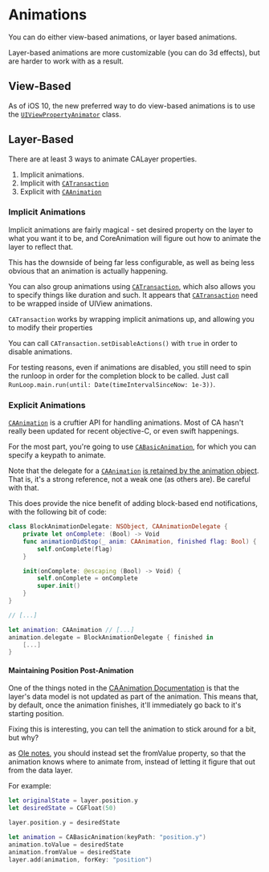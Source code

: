 # Animations

You can do either view-based animations, or layer based animations.

Layer-based animations are more customizable (you can do 3d effects), but are harder to work with as a result.

## View-Based

As of iOS 10, the new preferred way to do view-based animations is to use the [`UIViewPropertyAnimator`](https://developer.apple.com/documentation/uikit/uiviewpropertyanimator) class.

## Layer-Based

There are at least 3 ways to animate CALayer properties.

1. Implicit animations.
2. Implicit with [`CATransaction`](https://developer.apple.com/documentation/quartzcore/catransaction)
3. Explicit with [`CAAnimation`](https://developer.apple.com/documentation/quartzcore/caanimation)


### Implicit Animations

Implicit animations are fairly magical - set desired property on the layer to what you want it to be, and CoreAnimation will figure out how to animate the layer to reflect that.

This has the downside of being far less configurable, as well as being less obvious that an animation is actually happening.

You can also group animations using [`CATransaction`](https://developer.apple.com/documentation/quartzcore/catransaction), which also allows you to specify things like duration and such. It appears that [`CATransaction`](https://developer.apple.com/documentation/quartzcore/catransaction) need to be wrapped inside of UIView animations.

`CATransaction` works by wrapping implicit animations up, and allowing you to modify their properties

You can call `CATransaction.setDisableActions()` with `true` in order to disable animations.

For testing reasons, even if animations are disabled, you still need to spin the runloop in order for the completion block to be called. Just call `RunLoop.main.run(until: Date(timeIntervalSinceNow: 1e-3))`.

### Explicit Animations

[`CAAnimation`](https://developer.apple.com/documentation/quartzcore/caanimation) is a cruftier API for handling animations. Most of CA hasn't really been updated for recent objective-C, or even swift happenings.

For the most part, you're going to use [`CABasicAnimation`](https://developer.apple.com/documentation/quartzcore/cabasicanimation), for which you can specify a keypath to animate.

Note that the delegate for a [`CAAnimation`](https://developer.apple.com/documentation/quartzcore/caanimation) [is retained by the animation object](https://developer.apple.com/documentation/quartzcore/caanimation/1412490-delegate). That is, it's a strong reference, not a weak one (as others are). Be careful with that.

This does provide the nice benefit of adding block-based end notifications, with the following bit of code:

```swift
class BlockAnimationDelegate: NSObject, CAAnimationDelegate {
    private let onComplete: (Bool) -> Void
    func animationDidStop(_ anim: CAAnimation, finished flag: Bool) {
        self.onComplete(flag)
    }

    init(onComplete: @escaping (Bool) -> Void) {
        self.onComplete = onComplete
        super.init()
    }
}

// [...]

let animation: CAAnimation // [...]
animation.delegate = BlockAnimationDelegate { finished in
    [...]
}
```

#### Maintaining Position Post-Animation

One of the things noted in the [CAAnimation Documentation](https://developer.apple.com/library/archive/documentation/Cocoa/Conceptual/CoreAnimation_guide/CreatingBasicAnimations/CreatingBasicAnimations.html#//apple_ref/doc/uid/TP40004514-CH3-SW1) is that the layer's data model is not updated as part of the animation.
This means that, by default, once the animation finishes, it'll immediately go back to it's starting position.

Fixing this is interesting, you can tell the animation to stick around for a bit, but why?

as [Ole notes](https://oleb.net/blog/2012/11/prevent-caanimation-snap-back/), you should instead set the fromValue property, so that the animation knows where to animate from, instead of letting it figure that out from the data layer.

For example:

```swift
let originalState = layer.position.y
let desiredState = CGFloat(50)

layer.position.y = desiredState

let animation = CABasicAnimation(keyPath: "position.y")
animation.toValue = desiredState
animation.fromValue = desiredState
layer.add(animation, forKey: "position")
```